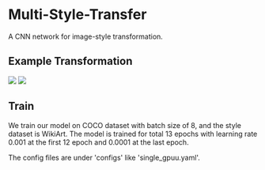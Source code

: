 Multi-Style-Transfer
===
A CNN network for image-style transformation. 

Example Transformation
---
![ ](https://github.com/CortexFoundation/Multi-Style-Transfer/tree/master/styled_imgs/content.jpg) ![ ](https://github.com/CortexFoundation/Multi-Style-Transfer/tree/master/styled_imgs/1.jpg)

Train
---
We train our model on COCO dataset with batch size of 8, and the style dataset is WikiArt. The model is trained for total 13 epochs with learning rate 0.001 at the first 12 epoch and 0.0001 at the last epoch.

The config files are under 'configs' like 'single_gpuu.yaml'.